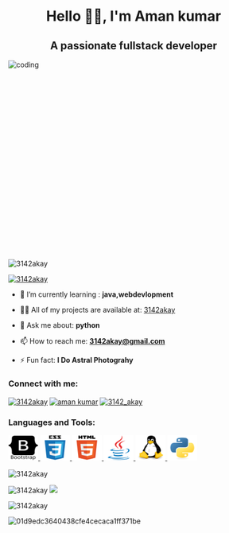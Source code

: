 <h1 align="center">Hello 🌟🌃, I'm Aman kumar</h1>


<h2 align="center">A passionate fullstack developer</h2>
<img align="right" alt="coding" width="600" height="400" src="https://camo.githubusercontent.com/5ddf73ad3a205111cf8c686f687fc216c2946a75005718c8da5b837ad9de78c9/68747470733a2f2f7468756d62732e6766796361742e636f6d2f4576696c4e657874446576696c666973682d736d616c6c2e676966"

<p align="left"> <img src="https://komarev.com/ghpvc/?username=3142akay&label=Profile%20views&color=0e75b6&style=flat" alt="3142akay" /> </p>

<p align="left"> <a href="https://twitter.com/3142akay" target="blank"><img src="https://img.shields.io/twitter/follow/3142akay?logo=twitter&style=for-the-badge" alt="3142akay" /></a> </p>

- 🌱 I’m currently learning : **java,webdevlopment**

- 👨‍💻 All of my projects are available at: [3142akay](3142akay)

- 💬 Ask me about: **python**

- 📫 How to reach me: **3142akay@gmail.com**

- ⚡ Fun fact: **I Do Astral Photograhy**


                       
                       
<h3 align="left">Connect with me:</h3>
<p align="left">
<a href="https://twitter.com/3142akay" target="blank"><img align="center" src="https://raw.githubusercontent.com/rahuldkjain/github-profile-readme-generator/master/src/images/icons/Social/twitter.svg" alt="3142akay" height="40" width="60" /></a>
<a href="https://linkedin.com/in/aman kumar" target="blank"><img align="center" src="https://raw.githubusercontent.com/rahuldkjain/github-profile-readme-generator/master/src/images/icons/Social/linked-in-alt.svg" alt="aman kumar" height="40" width="60" /></a>
<a href="https://instagram.com/3142_akay" target="blank"><img align="center" src="https://raw.githubusercontent.com/rahuldkjain/github-profile-readme-generator/master/src/images/icons/Social/instagram.svg" alt="3142_akay" height="40" width="60" /></a>
</p>

<h3 align="left">Languages and Tools:</h3>
<p align="left"> <a href="https://getbootstrap.com" target="_blank" rel="noreferrer"> <img src="https://raw.githubusercontent.com/devicons/devicon/master/icons/bootstrap/bootstrap-plain-wordmark.svg" alt="bootstrap" width="60" height="50"/> </a> <a href="https://www.w3schools.com/css/" target="_blank" rel="noreferrer"> <img src="https://raw.githubusercontent.com/devicons/devicon/master/icons/css3/css3-original-wordmark.svg" alt="css3" width="60" height="50"/> </a> <a href="https://www.w3.org/html/" target="_blank" rel="noreferrer"> <img src="https://raw.githubusercontent.com/devicons/devicon/master/icons/html5/html5-original-wordmark.svg" alt="html5" width="60" height="50"/> </a> <a href="https://www.java.com" target="_blank" rel="noreferrer"> <img src="https://raw.githubusercontent.com/devicons/devicon/master/icons/java/java-original.svg" alt="java" width="60" height="50"/> </a> <a href="https://www.linux.org/" target="_blank" rel="noreferrer"> <img src="https://raw.githubusercontent.com/devicons/devicon/master/icons/linux/linux-original.svg" alt="linux" width="60" height="50"/> </a> <a href="https://www.python.org" target="_blank" rel="noreferrer"> <img src="https://raw.githubusercontent.com/devicons/devicon/master/icons/python/python-original.svg" alt="python" width="60" height="50"/> </a> </p>




<p><img align="center" src="https://github-readme-stats.vercel.app/api/top-langs?username=3142akay&show_icons=true&locale=en&layout=compact=true&theme=great-gatsby" alt="3142akay" /></p>



<p align="left"> <img src="https://github-readme-stats.vercel.app/api?username=3142akay&show_icons=true&theme=great-gatsby" alt="3142akay" />

<img width="0" src="https://github-readme-stats.vercel.app/api?username=3142akay&show_icons=true&locale=en" />

<p><img align="centre" src="https://github-readme-streak-stats.herokuapp.com/?user=3142akay&show=true&theme=great-gatsby" alt="3142akay" /></p>











![01d9edc3640438cfe4cecaca1ff371be](https://user-images.githubusercontent.com/117672208/209989540-b74bcfa1-0972-4388-890c-41365eed23cb.gif)





































